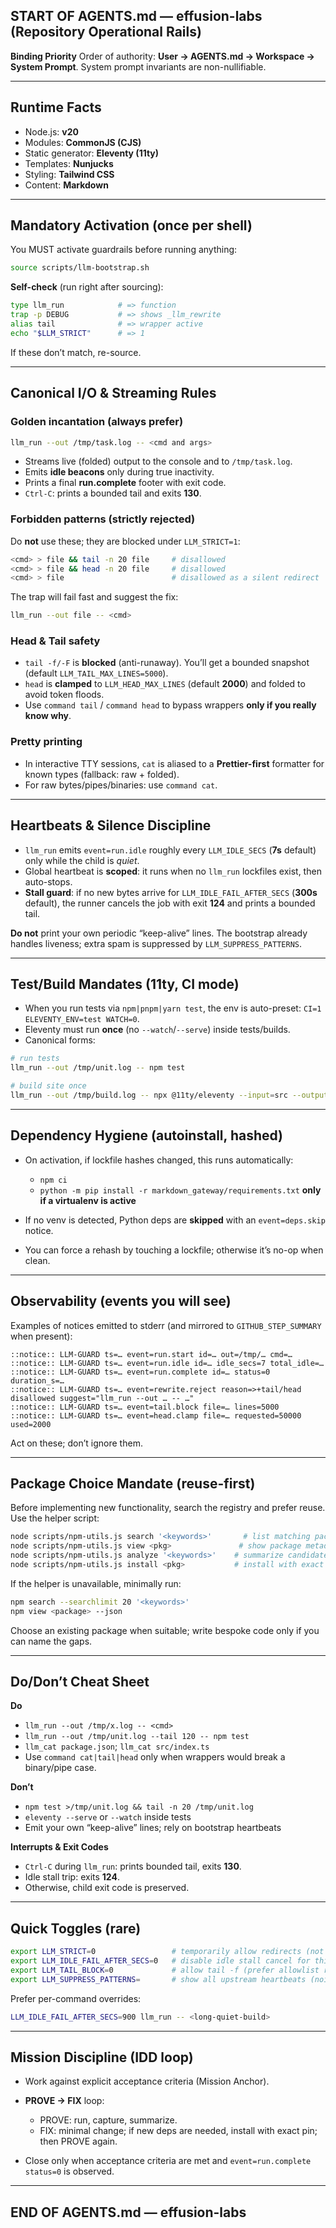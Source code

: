 ## START OF AGENTS.md — effusion-labs (Repository Operational Rails)

**Binding Priority**
Order of authority: **User → AGENTS.md → Workspace → System Prompt**.
System prompt invariants are non-nullifiable.

---

## Runtime Facts

- Node.js: **v20**
- Modules: **CommonJS (CJS)**
- Static generator: **Eleventy (11ty)**
- Templates: **Nunjucks**
- Styling: **Tailwind CSS**
- Content: **Markdown**

---

## Mandatory Activation (once per shell)

You MUST activate guardrails before running anything:

```bash
source scripts/llm-bootstrap.sh
````

**Self-check** (run right after sourcing):

```bash
type llm_run            # => function
trap -p DEBUG           # => shows _llm_rewrite
alias tail              # => wrapper active
echo "$LLM_STRICT"      # => 1
```

If these don’t match, re-source.

---

## Canonical I/O & Streaming Rules

### Golden incantation (always prefer)

```bash
llm_run --out /tmp/task.log -- <cmd and args>
```

* Streams live (folded) output to the console and to `/tmp/task.log`.
* Emits **idle beacons** only during true inactivity.
* Prints a final **run.complete** footer with exit code.
* `Ctrl-C`: prints a bounded tail and exits **130**.

### Forbidden patterns (strictly rejected)

Do **not** use these; they are blocked under `LLM_STRICT=1`:

```bash
<cmd> > file && tail -n 20 file     # disallowed
<cmd> > file && head -n 20 file     # disallowed
<cmd> > file                        # disallowed as a silent redirect
```

The trap will fail fast and suggest the fix:

```bash
llm_run --out file -- <cmd>
```

### Head & Tail safety

* `tail -f/-F` is **blocked** (anti-runaway). You’ll get a bounded snapshot (default `LLM_TAIL_MAX_LINES=5000`).
* `head` is **clamped** to `LLM_HEAD_MAX_LINES` (default **2000**) and folded to avoid token floods.
* Use `command tail` / `command head` to bypass wrappers **only if you really know why**.

### Pretty printing

* In interactive TTY sessions, `cat` is aliased to a **Prettier-first** formatter for known types (fallback: raw + folded).
* For raw bytes/pipes/binaries: use `command cat`.

---

## Heartbeats & Silence Discipline

* `llm_run` emits `event=run.idle` roughly every `LLM_IDLE_SECS` (**7s** default) only while the child is *quiet*.
* Global heartbeat is **scoped**: it runs when no `llm_run` lockfiles exist, then auto-stops.
* **Stall guard**: if no new bytes arrive for `LLM_IDLE_FAIL_AFTER_SECS` (**300s** default), the runner cancels the job with exit **124** and prints a bounded tail.

**Do not** print your own periodic “keep-alive” lines. The bootstrap already handles liveness; extra spam is suppressed by `LLM_SUPPRESS_PATTERNS`.

---

## Test/Build Mandates (11ty, CI mode)

* When you run tests via `npm|pnpm|yarn test`, the env is auto-preset: `CI=1 ELEVENTY_ENV=test WATCH=0`.
* Eleventy must run **once** (no `--watch`/`--serve`) inside tests/builds.
* Canonical forms:

```bash
# run tests
llm_run --out /tmp/unit.log -- npm test

# build site once
llm_run --out /tmp/build.log -- npx @11ty/eleventy --input=src --output=_site --quiet
```

---

## Dependency Hygiene (autoinstall, hashed)

* On activation, if lockfile hashes changed, this runs automatically:

  * `npm ci`
  * `python -m pip install -r markdown_gateway/requirements.txt` **only if a virtualenv is active**
* If no venv is detected, Python deps are **skipped** with an `event=deps.skip` notice.
* You can force a rehash by touching a lockfile; otherwise it’s no-op when clean.

---

## Observability (events you will see)

Examples of notices emitted to stderr (and mirrored to `GITHUB_STEP_SUMMARY` when present):

```
::notice:: LLM-GUARD ts=… event=run.start id=… out=/tmp/… cmd=…
::notice:: LLM-GUARD ts=… event=run.idle id=… idle_secs=7 total_idle=…
::notice:: LLM-GUARD ts=… event=run.complete id=… status=0 duration_s=…
::notice:: LLM-GUARD ts=… event=rewrite.reject reason=>+tail/head disallowed suggest="llm_run --out … -- …"
::notice:: LLM-GUARD ts=… event=tail.block file=… lines=5000
::notice:: LLM-GUARD ts=… event=head.clamp file=… requested=50000 used=2000
```

Act on these; don’t ignore them.

---

## Package Choice Mandate (reuse-first)

Before implementing new functionality, search the registry and prefer reuse. Use the helper script:

```bash
node scripts/npm-utils.js search '<keywords>'       # list matching packages
node scripts/npm-utils.js view <pkg>               # show package metadata
node scripts/npm-utils.js analyze '<keywords>'    # summarize candidates
node scripts/npm-utils.js install <pkg>           # install with exact pin
```

If the helper is unavailable, minimally run:

```bash
npm search --searchlimit 20 '<keywords>'
npm view <package> --json
```

Choose an existing package when suitable; write bespoke code only if you can name the gaps.

---

## Do/Don’t Cheat Sheet

**Do**

* `llm_run --out /tmp/x.log -- <cmd>`
* `llm_run --out /tmp/unit.log --tail 120 -- npm test`
* `llm_cat package.json`; `llm_cat src/index.ts`
* Use `command cat|tail|head` only when wrappers would break a binary/pipe case.

**Don’t**

* `npm test >/tmp/unit.log && tail -n 20 /tmp/unit.log`
* `eleventy --serve` or `--watch` inside tests
* Emit your own “keep-alive” lines; rely on bootstrap heartbeats

**Interrupts & Exit Codes**

* `Ctrl-C` during `llm_run`: prints bounded tail, exits **130**.
* Idle stall trip: exits **124**.
* Otherwise, child exit code is preserved.

---

## Quick Toggles (rare)

```bash
export LLM_STRICT=0                 # temporarily allow redirects (not recommended)
export LLM_IDLE_FAIL_AFTER_SECS=0   # disable idle stall cancel for this shell
export LLM_TAIL_BLOCK=0             # allow tail -f (prefer allowlist regex instead)
export LLM_SUPPRESS_PATTERNS=       # show all upstream heartbeats (noisy)
```

Prefer per-command overrides:

```bash
LLM_IDLE_FAIL_AFTER_SECS=900 llm_run -- <long-quiet-build>
```

---

## Mission Discipline (IDD loop)

* Work against explicit acceptance criteria (Mission Anchor).
* **PROVE → FIX** loop:

  * PROVE: run, capture, summarize.
  * FIX: minimal change; if new deps are needed, install with exact pin; then PROVE again.
* Close only when acceptance criteria are met and `event=run.complete status=0` is observed.

---

## END OF AGENTS.md — effusion-labs
